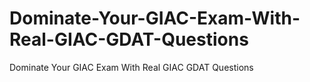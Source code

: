 # Dominate-Your-GIAC-Exam-With-Real-GIAC-GDAT-Questions
Dominate Your GIAC Exam With Real GIAC GDAT Questions

